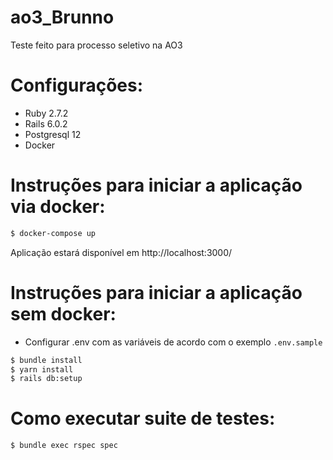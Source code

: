 # ao3_Brunno

Teste feito para processo seletivo na AO3

# Configurações:
 - Ruby 2.7.2
 - Rails 6.0.2
 - Postgresql 12
 - Docker
 
  # Instruções para iniciar a aplicação via docker:
 ```sh
$ docker-compose up
```
Aplicação estará disponível em http://localhost:3000/

# Instruções para iniciar a aplicação sem docker:
- Configurar .env com as variáveis de acordo com o exemplo `.env.sample`
 ```sh
$ bundle install
$ yarn install
$ rails db:setup
```
# Como executar suite de testes:
 ```sh
$ bundle exec rspec spec
```
